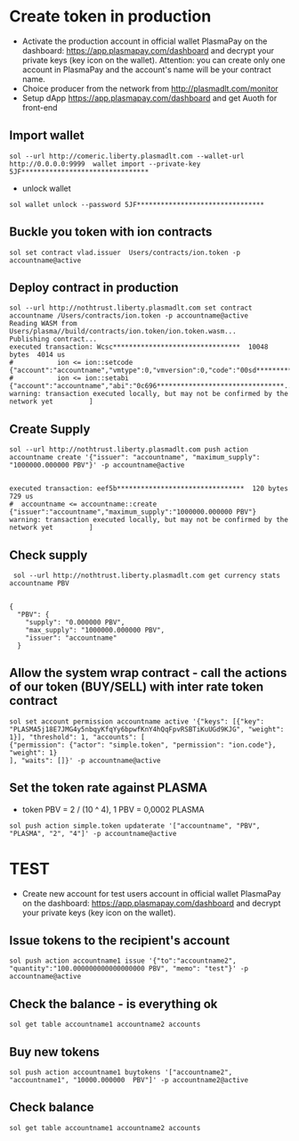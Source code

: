 

# Create token in production

* Activate the production account in official wallet PlasmaPay on the dashboard: https://app.plasmapay.com/dashboard and decrypt your private keys (key icon on the wallet). Attention: you can create only one account in PlasmaPay and the account's name will be your contract name.
* Choice producer from the network from http://plasmadlt.com/monitor
* Setup dApp https://app.plasmapay.com/dashboard and get Auoth for front-end


## Import wallet  

```
sol --url http://comeric.liberty.plasmadlt.com --wallet-url http://0.0.0.0:9999  wallet import --private-key 5JF********************************
```
* unlock wallet

```
sol wallet unlock --password 5JF********************************
```

## Buckle you token with ion contracts
```
sol set contract vlad.issuer  Users/contracts/ion.token -p accountname@active
```

## Deploy contract in production
```
sol --url http://nothtrust.liberty.plasmadlt.com set contract accountname /Users/contracts/ion.token -p accountname@active
Reading WASM from Users/plasma//build/contracts/ion.token/ion.token.wasm...
Publishing contract...
executed transaction: Wcsc********************************  10048 bytes  4014 us
#           ion <= ion::setcode                 {"account":"accountname","vmtype":0,"vmversion":0,"code":"00sd********************************...
#           ion <= ion::setabi                  {"account":"accountname","abi":"0c696********************************...
warning: transaction executed locally, but may not be confirmed by the network yet         ]
```
## Create Supply  

```
sol --url http://nothtrust.liberty.plasmadlt.com push action accountname create '{"issuer": "accountname", "maximum_supply": "1000000.000000 PBV"}' -p accountname@active


executed transaction: eef5b********************************  120 bytes  729 us
#  accountname <= accountname::create         {"issuer":"accountname","maximum_supply":"1000000.000000 PBV"}
warning: transaction executed locally, but may not be confirmed by the network yet         ]
```

## Check supply

```
 sol --url http://nothtrust.liberty.plasmadlt.com get currency stats accountname PBV


{
  "PBV": {
    "supply": "0.000000 PBV",
    "max_supply": "1000000.000000 PBV",
    "issuer": "accountname"
  }
```

## Allow the system wrap contract - call the actions of our token (BUY/SELL) with inter rate token contract
```
sol set account permission accountname active '{"keys": [{"key": "PLASMA5j18E7JMG4y5nbqyKfqYy6bpwfKnY4hQqFpvRSBTiKuUGd9KJG", "weight": 1}], "threshold": 1, "accounts": [
{"permission": {"actor": "simple.token", "permission": "ion.code"}, "weight": 1}
], "waits": []}' -p accountname@active
```
## Set the token rate against PLASMA
* token  PBV = 2 / (10 ^ 4),  1 PBV = 0,0002 PLASMA
```
sol push action simple.token updaterate '["accountname", "PBV", "PLASMA", "2", "4"]' -p accountname@active
```

# TEST

* Create new account for test users account in official wallet PlasmaPay on the dashboard: https://app.plasmapay.com/dashboard and decrypt your private keys (key icon on the wallet).

## Issue tokens to the recipient's account
```
sol push action accountname1 issue '{"to":"accountname2", "quantity":"100.000000000000000000 PBV", "memo": "test"}' -p accountname@active
```

## Check the balance - is everything ok
```
sol get table accountname1 accountname2 accounts
```

## Buy new  tokens
```
sol push action accountname1 buytokens '["accountname2", "accountname1", "10000.000000  PBV"]' -p accountname2@active
```

## Check balance
```
sol get table accountname1 accountname2 accounts
```
